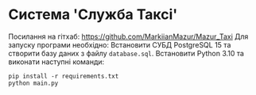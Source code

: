Система 'Служба Таксі'
======================
Посилання на гітхаб: https://github.com/MarkiianMazur/Mazur_Taxi
Для запуску програми необхідно:
Встановити СУБД PostgreSQL 15 та створити базу даних з файлу `database.sql`. 
Встановити Python 3.10 та виконати наступні команди:
```shell
pip install -r requirements.txt
python main.py
```